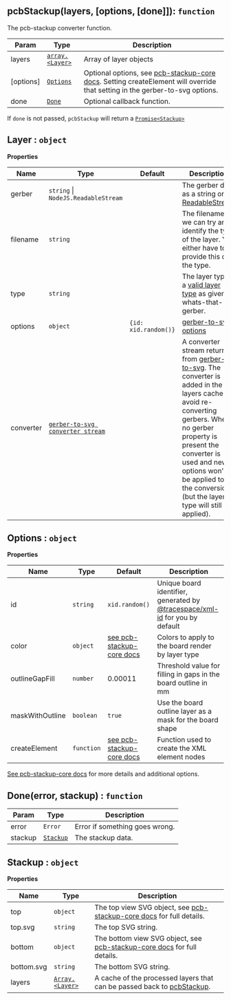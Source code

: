 <a name="pcbStackup"></a>

## pcbStackup(layers, [options, [done]]): `function`

The pcb-stackup converter function.

| Param     | Type                      | Description                                                                                                                      |
| --------- | ------------------------- | -------------------------------------------------------------------------------------------------------------------------------- |
| layers    | [`array.<Layer>`](#Layer) | Array of layer objects                                                                                                           |
| [options] | [`Options`](#Options)     | Optional options, see [pcb-stackup-core docs][1]. Setting createElement will override that setting in the gerber-to-svg options. |
| done      | [`Done`](#Done)           | Optional callback function.                                                                                                      |

If `done` is not passed, `pcbStackup` will return a [`Promise<Stackup>`](#Stackup)

<a name="Layer"></a>

## Layer : `object`

**Properties**

| Name      | Type                                    | Default              | Description                                                                                                                                                                                                                                                                             |
| --------- | --------------------------------------- | -------------------- | --------------------------------------------------------------------------------------------------------------------------------------------------------------------------------------------------------------------------------------------------------------------------------------- |
| gerber    | `string` &#124; `NodeJS.ReadableStream` |                      | The gerber data as a string or [ReadableStream][2]                                                                                                                                                                                                                                      |
| filename  | `string`                                |                      | The filename so we can try and identify the type of the layer. You either have to provide this or the type.                                                                                                                                                                             |
| type      | `string`                                |                      | The layer type, a [valid layer type][3] as given by whats-that-gerber.                                                                                                                                                                                                                  |
| options   | `object`                                | `{id: xid.random()}` | [gerber-to-svg options][4]                                                                                                                                                                                                                                                              |
| converter | [`gerber-to-svg converter stream`][6]   |                      | A converter stream returned from [gerber-to-svg][4]. The converter is added in the layers cache to avoid re-converting gerbers. When no gerber property is present the converter is used and new options won't be applied to the conversion (but the layer type will still be applied). |

<a name="Options"></a>

## Options : `object`

**Properties**

| Name            | Type       | Default                        | Description                                                                      |
| --------------- | ---------- | ------------------------------ | -------------------------------------------------------------------------------- |
| id              | `string`   | `xid.random()`                 | Unique board identifier, generated by [@tracespace/xml-id][7] for you by default |
| color           | `object`   | [see pcb-stackup-core docs][1] | Colors to apply to the board render by layer type                                |
| outlineGapFill  | `number`   | 0.00011                        | Threshold value for filling in gaps in the board outline in mm                   |
| maskWithOutline | `boolean`  | `true`                         | Use the board outline layer as a mask for the board shape                        |
| createElement   | `function` | [see pcb-stackup-core docs][1] | Function used to create the XML element nodes                                    |

[See pcb-stackup-core docs][1] for more details and additional options.

<a name="Done"></a>

## Done(error, stackup) : `function`

| Param   | Type                  | Description                    |
| ------- | --------------------- | ------------------------------ |
| error   | `Error`               | Error if something goes wrong. |
| stackup | [`Stackup`](#Stackup) | The stackup data.              |

<a name="Stackup"></a>

## Stackup : `object`

**Properties**

| Name       | Type                      | Description                                                                           |
| ---------- | ------------------------- | ------------------------------------------------------------------------------------- |
| top        | `object`                  | The top view SVG object, see [pcb-stackup-core docs][5] for full details.             |
| top.svg    | `string`                  | The top SVG string.                                                                   |
| bottom     | `object`                  | The bottom view SVG object, see [pcb-stackup-core docs][5] for full details.          |
| bottom.svg | `string`                  | The bottom SVG string.                                                                |
| layers     | [`Array.<Layer>`](#Layer) | A cache of the processed layers that can be passed back to [pcbStackup](#pcbStackup). |

[1]: ../pcb-stackup-core/README.md#options
[2]: https://nodejs.org/api/stream.html#stream_readable_streams
[3]: ../whats-that-gerber/README.md#layer-types-and-names
[4]: ../gerber-to-svg/API.md#options
[5]: ../pcb-stackup-core/README.md#usage
[6]: ../gerber-to-svg/API.md#streaming-api
[7]: ../xml-id
